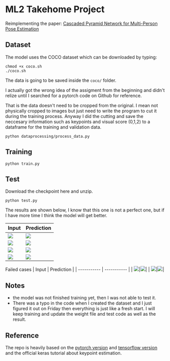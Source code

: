 # ML2 Takehome Project

Reimplementing the paper: [Cascaded Pyramid Network for Multi-Person Pose Estimation](https://arxiv.org/abs/1711.07319)

## Dataset

The model uses the COCO dataset which can be downloaded by typing:

```
chmod +x coco.sh
./coco.sh
```

The data is going to be saved inside the `coco/` folder.

I actually got the wrong idea of the assigment from the beginning and didn't relize until I searched for a pytorch code on Github for reference.

That is the data doesn't need to be cropped from the original. I mean not physically cropped to images but just need to write the program to cut it during the training process.
Anyway I did the cutting and save the neccesary information such as keypoints and visual score (0,1,2) to a dataframe for the training and validation data.

```
python dataprocessing/process_data.py
```

## Training

```
python train.py
```

## Test
Download the checkpoint here and unzip.

```
python test.py
```

The results are shown below, I know that this one is not a perfect one, but if I have more time I think the model will get better.

| Input                            | Prediction                              |
| -------------------------------- | --------------------------------------- |
| ![](test_images/baseball.jpeg)   | ![](test_images/baseball.jpeg_rs.png)   |
| ![](test_images/basketball.jpeg) | ![](test_images/basketball.jpeg_rs.png) |
| ![](test_images/standing.jpeg)   | ![](test_images/standing.jpeg_rs.png)   |
| ![](test_images/yoga3.jpeg)      | ![](test_images/yoga3.jpeg_rs.png)      |

Failed cases
| Input | Prediction |
| ----------- | ----------- |
| ![](test_images/jumping.jpeg)|![](test_images/jumping.jpeg_rs.png)|
| ![](test_images/ronaldo.jpeg)|![](test_images/ronaldo.jpeg_rs.png)|

## Notes

- the model was not finished training yet, then I was not able to test it.
- There was a typo in the code when I created the dataset and I just figured it out on Friday then everything is just like a fresh start. I will keep training and update the weight file and test code as well as the result.

## Reference

The repo is heavily based on the [pytorch version](https://github.com/GengDavid/pytorch-cpn) and [tensorflow version](https://github.com/chenyilun95/tf-cpn) and the official keras tutorial about keypoint estimation.

